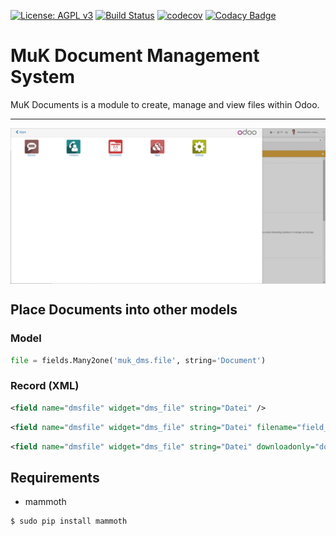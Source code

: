 [![License: AGPL v3](https://img.shields.io/badge/License-AGPL%20v3-blue.svg)](https://www.gnu.org/licenses/agpl-3.0)
[![Build Status](https://travis-ci.org/muk-it/muk_dms.svg?branch=master)](https://travis-ci.org/muk-it/muk_dms)
[![codecov](https://codecov.io/gh/muk-it/muk_dms/branch/10.0/graph/badge.svg)](https://codecov.io/gh/muk-it/muk_dms)
[![Codacy Badge](https://api.codacy.com/project/badge/Grade/0c64c4c207b8466b9ed57aa7d0631cb6)](https://www.codacy.com/app/keshrath/pdfconv?utm_source=github.com&amp;utm_medium=referral&amp;utm_content=keshrath/pdfconv&amp;utm_campaign=Badge_Grade)

# MuK Document Management System

MuK Documents is a module to create, manage and view files within Odoo.

---

<img align="center" src="muk_dms/static/description/demo.gif"/>

## Place Documents into other models

### Model

```python
file = fields.Many2one('muk_dms.file', string='Document')
```

### Record (XML)

```xml
<field name="dmsfile" widget="dms_file" string="Datei" />
```

```xml
<field name="dmsfile" widget="dms_file" string="Datei" filename="field_filename" directory="ref_directory_id" />
```

```xml
<field name="dmsfile" widget="dms_file" string="Datei" downloadonly="downloadonly" />
```

## Requirements

* mammoth

```bash
$ sudo pip install mammoth
```
